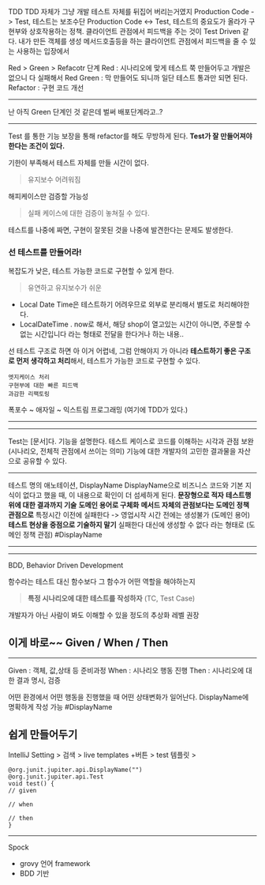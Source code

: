 TDD
TDD 자체가 그냥 개발 테스트 자체를 뒤집어 버리는거였지
Production Code -> Test, 테스트는 보조수단
Production Code <-> Test, 테스트의 중요도가 올라가 구현부와 상호작용하는 정책.
클라이언트 관점에서 피드백을 주는 것이 Test Driven 같다.
	내가 만든 객체를 생성 메서드호출등을 하는 클라이언트 관점에서 피드백을 줄 수 있는
	사용하는 입장에서

Red > Green > Refacotr 단계
Red : 시나리오에 맞게 테스트 쭉 만들어두고 개발은 없으니 다 실패해서 Red
Green : 막 만들어도 되니까 일단 테스트 통과만 되면 된다.
Refactor : 구현 코드 개선

---

난 아직 Green 단계인 것 같은데 벌써 배포단계라고..?

---
Test 를 통한 기능 보장을 통해 refactor를 해도 무방하게 된다.
**Test가 잘 만들어져야한다는 조건이 있다.**

기한이 부족해서 테스트 자체를 만들 시간이 없다.
> 유지보수 어려워짐

해피케이스만 검증할 가능성
> 실패 케이스에 대한 검증이 놓쳐질 수 있다.

테스트를 나중에 짜면, 구현이 잘못된 것을 나중에 발견한다는 문제도 발생한다.

### 선 테스트를 만들어라!

복잡도가 낮은, 테스트 가능한 코드로 구현할 수 있게 한다.
> 유연하고 유지보수가 쉬운

* Local Date Time은 테스트하기 어려우므로 외부로 분리해서 별도로 처리해야한다.
* LocalDateTime . now로 해서, 해당 shop이 열고있는 시간이 아니면, 주문할 수 없는 시간입니다 라는 형태로 전달을 한다거나 하는 내용..

선 테스트 구조로 하면
	아 이거 어렵네, 그럼 안해야지 가 아니라
	**테스트하기 좋은 구조로 먼저 생각하고 처리**해서, 테스트가 가능한 코드로 구현할 수 있다.

	엣지케이스 처리
	구현부에 대한 빠른 피드백
	과감한 리팩토링

폭포수 ~ 애자일 ~ 익스트림 프로그래밍 (여기에 TDD가 있다.)

---
---
Test는 [문서]다.
	기능을 설명한다.
	테스트 케이스로 코드를 이해하는 시각과 관점 보완 (시나리오, 전체적 관점에서 쓰이는 의미)
	기능에 대한 개발자의 고민한 결과물을 자산으로 공유할 수 있다.

---
테스트 명의 애노테이션, DisplayName
	DisplayName으로 비즈니스 코드와 기본 지식이 없다고 했을 때, 이 내용으로 확인이 더 섬세하게 된다.
**문장형으로 적자**
**테스트행위에 대한 결과까지 기술**
**도메인 용어로 구체화**
	**메서드 자체의 관점보다는 도메인 정책 관점으로**
		특정시간 이전에 실패한다 -> 영업시작 시간 전에는 생성불가 (도메인 용어)
	**테스트 현상을 중점으로 기술하지 말기**
		실패한다 대신에 생성할 수 없다 라는 형태로 (도메인 정책 관점)
#DisplayName 


---
---
BDD, Behavior Driven Development

함수라는 테스트 대신 함수보다 그 함수가 어떤 역할을 해야하는지 
> **특정 시나리오에 대한 테스트를 작성하자** (TC, Test Case)

개발자가 아닌 사람이 봐도 이해할 수 있을 정도의 추상화 레벨 권장

이게 바로~~
Given / When / Then
---
---
Given : 객체, 값,상태 등 준비과정
When : 시나리오 행동 진행
Then : 시나리오에 대한 결과 명시, 검증

어떤 환경에서
어떤 행동을 진행했을 때
어떤 상태변화가 일어난다.
DisplayName에 명확하게 작성 가능
#DisplayName

## 쉽게 만들어두기
IntelliJ Setting > 검색 > live templates
+버튼 > test 템플릿 > 

	@org.junit.jupiter.api.DisplayName("")
	@org.junit.jupiter.api.Test
	void test() {
	// given
	
	// when
	
	// then
	}
---
Spock
- grovy 언어 framework
- BDD 기반
